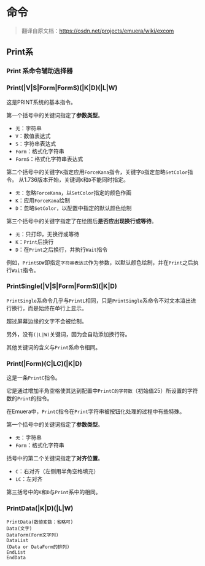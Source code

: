 <script setup>
import PrintCommandChooser from './PrintCommandChooser.vue'
</script>
# 命令

> 翻译自原文档：https://osdn.net/projects/emuera/wiki/excom

## Print系

### Print 系命令辅助选择器

<PrintCommandChooser />

### Print(|V|S|Form|FormS)(|K|D)(|L|W)

这是PRINT系统的基本指令。

第一个括号中的关键词指定了**参数类型**。

- `无`：字符串
- `V`：数值表达式
- `S`：字符串表达式
- `Form`：格式化字符串
- `FormS`：格式化字符串表达式

第二个括号中的关键字`K`指定应用`ForceKana`指令，关键字`D`指定忽略`SetColor`指令。 从1.736版本开始，关键词`K`和`D`不能同时指定。

- `无`：忽略`ForceKana`，以`SetColor`指定的颜色作画
- `K`：应用`ForceKana`绘制
- `D`：忽略`SetColor`，以配置中指定的默认颜色绘制

第三个括号中的关键字指定了在绘图后**是否应出现换行或等待**。

- `无`：只打印，无换行或等待
- `K`：`Print`后换行
- `D`：在`Print`之后换行，并执行`Wait`指令

例如，`PrintSDW`即指定`字符串表达式`作为参数，以默认颜色绘制，并在`Print`之后执行`Wait`指令。

### PrintSingle(|V|S|Form|FormS)(|K|D)

`PrintSingle`系命令几乎与`PrintL`相同，只是`PrintSingle`系命令不对文本溢出进行换行，而是始终在单行上显示。

超过屏幕边缘的文字不会被绘制。

另外，没有`(|L|W)`关键词，因为会自动添加换行符。

其他关键词的含义与`Print`系命令相同。

### Print(|Form)(C|LC)(|K|D)

这是一条`PrintC`指令。

它是通过增加半角空格使其达到配置中`PrintC的字符数`（初始值25）所设置的字符数的`Print`的指令。

在Emuera中，`PrintC`指令在`Print`字符串被按钮化处理的过程中有些特殊。

第一个括号中的关键词指定了**参数类型**。

- `无`：字符串
- `Form`：格式化字符串

括号中的第二个关键词指定了**对齐位置**。

- `C`：右对齐（左侧用半角空格填充）
- `LC`：左对齐

第三括号中的`K`和`D`与`Print`系中的相同。

### PrintData(|K|D)(|L|W)

```basic
PrintData(数値変数：省略可)
Data(文字)
DataForm(Form文字列)
DataList
(Data or DataForm的排列)
EndList
EndData
```

